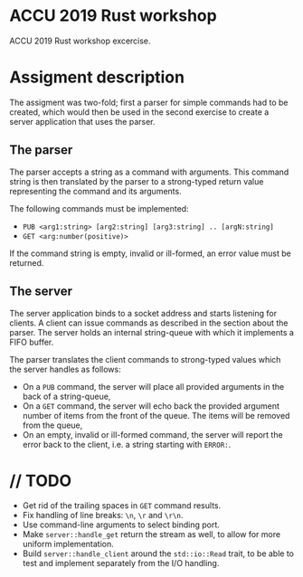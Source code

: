 # ACCU 2019 Rust workshop

ACCU 2019 Rust workshop excercise.


# Assigment description

The assigment was two-fold; first a parser for simple commands had to be created, which would then be used in the second exercise to create a server application that uses the parser.


## The parser

The parser accepts a string as a command with arguments.
This command string is then translated by the parser to a strong-typed return value representing the command and its arguments.

The following commands must be implemented:

* `PUB <arg1:string> [arg2:string] [arg3:string] .. [argN:string]`
* `GET <arg:number(positive)>`

If the command string is empty, invalid or ill-formed, an error value must be returned.


## The server

The server application binds to a socket address and starts listening for clients.
A client can issue commands as described in the section about the parser.
The server holds an internal string-queue with which it implements a FIFO buffer.

The parser translates the client commands to strong-typed values which the server handles as follows:

* On a `PUB` command, the server will place all provided arguments in the back of a string-queue,
* On a `GET` command, the server will echo back the provided argument number of items from the front of the queue. The items will be removed from the queue,
* On an empty, invalid or ill-formed command, the server will report the error back to the client, i.e. a string starting with `ERROR:`.


# // TODO

* Get rid of the trailing spaces in `GET` command results.
* Fix handling of line breaks: `\n`, `\r` and `\r\n`.
* Use command-line arguments to select binding port.
* Make `server::handle_get` return the stream as well, to allow for more uniform implementation.
* Build `server::handle_client` around the `std::io::Read` trait, to be able to test and implement separately from the I/O handling.
